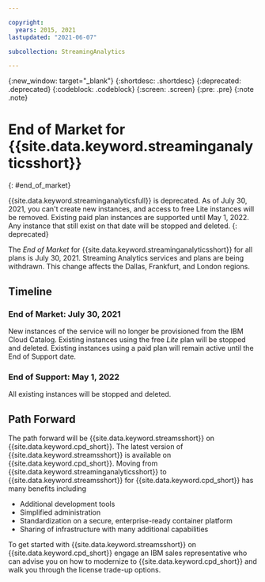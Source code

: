 ```yaml
---

copyright:
  years: 2015, 2021
lastupdated: "2021-06-07"

subcollection: StreamingAnalytics

---
```


<!-- Attribute definitions -->
{:new_window: target="_blank"}
{:shortdesc: .shortdesc}
{:deprecated: .deprecated}
{:codeblock: .codeblock}
{:screen: .screen}
{:pre: .pre}
{:note .note}


# End of Market for {{site.data.keyword.streaminganalyticsshort}}
{: #end_of_market}

{{site.data.keyword.streaminganalyticsfull}} is deprecated. As of July 30, 2021, 
you can't create new instances, and access to free Lite instances will be removed. 
Existing paid plan instances are supported until May 1, 2022. Any instance that still exist on that date will be stopped and deleted. 
{: deprecated}

The *End of Market* for {{site.data.keyword.streaminganalyticsshort}} for all plans is July 30, 2021.
Streaming Analytics services and plans are being withdrawn. 
This change affects the Dallas, Frankfurt, and London regions.

## Timeline

### End of Market: July 30, 2021

New instances of the service will no longer be provisioned from the IBM Cloud Catalog. 
Existing instances using the free *Lite* plan will be stopped and deleted.
Existing instances using a paid plan will remain active until the End of Support date.

### End of Support: May 1, 2022

All existing instances will be stopped and deleted.

## Path Forward

The path forward will be {{site.data.keyword.streamsshort}} on {{site.data.keyword.cpd_short}}.
The latest version of {{site.data.keyword.streamsshort}} is available on {{site.data.keyword.cpd_short}}. 
Moving from {{site.data.keyword.streaminganalyticsshort}} to {{site.data.keyword.streamsshort}} 
for {{site.data.keyword.cpd_short}} has many benefits including
 
- Additional development tools
- Simplified administration
- Standardization on a secure, enterprise-ready container platform
- Sharing of infrastructure with many additional capabilities

To get started with {{site.data.keyword.streamsshort}} on {{site.data.keyword.cpd_short}} 
engage an IBM sales representative who can advise you on how to modernize to {{site.data.keyword.cpd_short}} 
and walk you through the license trade-up options.